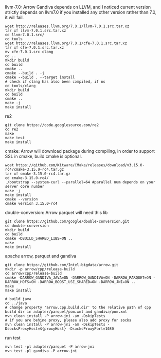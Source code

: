 llvm-7.0: 
Arrow Gandiva depends on LLVM, and I noticed current version strictly depends on llvm7.0 if you installed any other version rather than 7.0, it will fail.
``` shell
wget http://releases.llvm.org/7.0.1/llvm-7.0.1.src.tar.xz
tar xf llvm-7.0.1.src.tar.xz
cd llvm-7.0.1.src/
cd tools
wget http://releases.llvm.org/7.0.1/cfe-7.0.1.src.tar.xz
tar xf cfe-7.0.1.src.tar.xz
mv cfe-7.0.1.src clang
cd ..
mkdir build
cd build
cmake ..
cmake --build . -j
cmake --build . --target install
# check if clang has also been compiled, if no
cd tools/clang
mkdir build
cd build
cmake ..
make -j
make install
```

re2
``` shell
git clone https://code.googlesource.com/re2
cd re2
make
make test
make install
```

cmake: 
Arrow will download package during compiling, in order to support SSL in cmake, build cmake is optional.
``` shell
wget https://github.com/Kitware/CMake/releases/download/v3.15.0-rc4/cmake-3.15.0-rc4.tar.gz
tar xf cmake-3.15.0-rc4.tar.gz
cd cmake-3.15.0-rc4/
./bootstrap --system-curl --parallel=64 #parallel num depends on your server core number
make -j
make install
cmake --version
cmake version 3.15.0-rc4
```

double-conversion:
Arrow parquet will need this lib
``` shell
git clone https://github.com/google/double-conversion.git
cd double-conversion
mkdir build
cd build
cmake -DBUILD_SHARED_LIBS=ON ..
make
make install
```

apache arrow, parquet and gandiva
``` shell
git clone https://github.com/Intel-bigdata/arrow.git
mkdir -p arrow/cpp/release-build
cd arrow/cpp/release-build
cmake -DARROW_GANDIVA_JAVA=ON -DARROW_GANDIVA=ON -DARROW_PARQUET=ON -DARROW_HDFS=ON -DARROW_BOOST_USE_SHARED=ON -DARROW_JNI=ON ..
make
make install

# build java
cd ../java
# change property 'arrow.cpp.build.dir' to the relative path of cpp build dir in adapter/parquet/pom.xml and gandiva/pom.xml
mvn clean install -P arrow-jni -am -DskipTests
# if you are behine proxy, please also add proxy for socks
mvn clean install -P arrow-jni -am -DskipTests -DsocksProxyHost=${proxyHost} -DsocksProxyPort=1080 
```

run test
``` shell
mvn test -pl adapter/parquet -P arrow-jni
mvn test -pl gandiva -P arrow-jni
```
